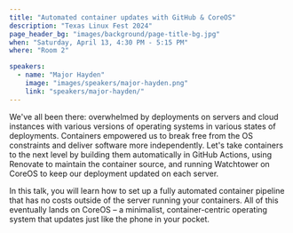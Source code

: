 ```yaml
---
title: "Automated container updates with GitHub & CoreOS"
description: "Texas Linux Fest 2024"
page_header_bg: "images/background/page-title-bg.jpg"
when: "Saturday, April 13, 4:30 PM - 5:15 PM"
where: "Room 2"

speakers:
  - name: "Major Hayden"
    image: "images/speakers/major-hayden.png"
    link: "speakers/major-hayden/"
---
```


We've all been there: overwhelmed by deployments on servers and cloud instances
with various versions of operating systems in various states of deployments.
Containers empowered us to break free from the OS constraints and deliver
software more independently. Let's take containers to the next level by
building them automatically in GitHub Actions, using Renovate to maintain the
container source, and running Watchtower on CoreOS to keep our deployment
updated on each server.

In this talk, you will learn how to set up a fully automated container pipeline
that has no costs outside of the server running your containers. All of this
eventually lands on CoreOS – a minimalist, container-centric operating system
that updates just like the phone in your pocket.
